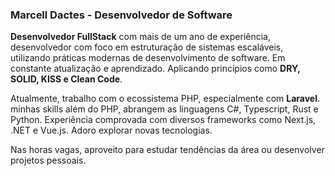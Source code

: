 ### Marcell Dactes - Desenvolvedor de Software

**Desenvolvedor FullStack** com mais de um ano de experiência, desenvolvedor com foco em estruturação de sistemas escaláveis, utilizando práticas modernas de desenvolvimento de software. Em constante atualização e aprendizado. Aplicando princípios como **DRY, SOLID, KISS e Clean Code**.

Atualmente, trabalho com o ecossistema PHP, especialmente com **Laravel**. minhas skills além do PHP, abrangem as linguagens C#, Typescript, Rust e Python. Experiência comprovada com diversos frameworks como Next.js, .NET e Vue.js. Adoro explorar novas tecnologias.

Nas horas vagas, aproveito para estudar tendências da área ou desenvolver projetos pessoais.
